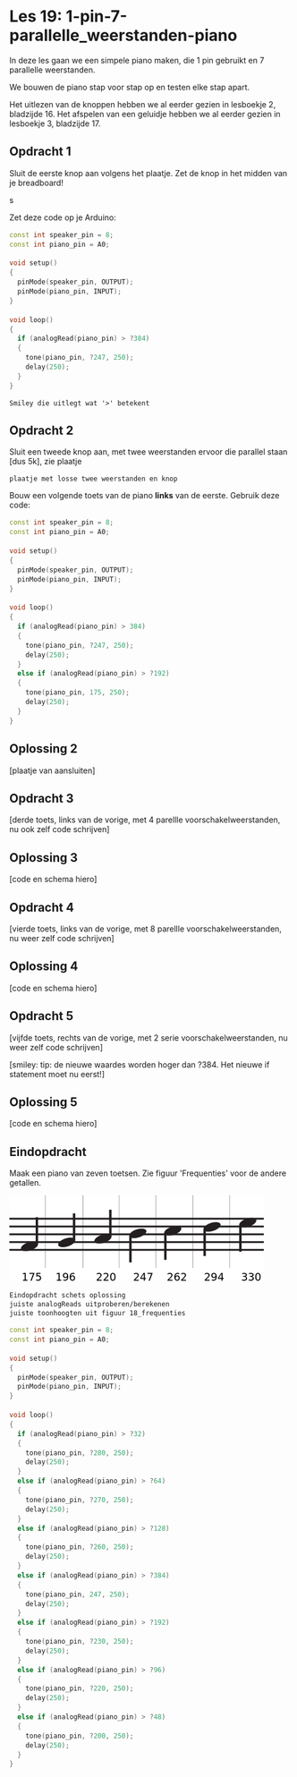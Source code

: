 # Les 19: 1-pin-7-parallelle_weerstanden-piano

In deze les gaan we een simpele piano maken, die 1 pin gebruikt en 7 parallelle weerstanden.

We bouwen de piano stap voor stap op en testen elke stap apart.

Het uitlezen van de knoppen hebben we al eerder gezien in lesboekje 2, bladzijde 16.
Het afspelen van een geluidje hebben we al eerder gezien in lesboekje 3, bladzijde 17.

## Opdracht 1

Sluit de eerste knop aan volgens het plaatje. Zet de knop in het midden van je breadboard!

s

Zet deze code op je Arduino:

```c++
const int speaker_pin = 8;
const int piano_pin = A0;

void setup()
{
  pinMode(speaker_pin, OUTPUT);
  pinMode(piano_pin, INPUT);
}

void loop()
{
  if (analogRead(piano_pin) > ?384)
  {
    tone(piano_pin, ?247, 250);
    delay(250);
  }
}
```

```
Smiley die uitlegt wat '>' betekent 
```

## Opdracht 2

Sluit een tweede knop aan, met twee weerstanden ervoor die parallel staan [dus 5k], zie plaatje

```
plaatje met losse twee weerstanden en knop
```

Bouw een volgende toets van de piano **links** van de eerste. Gebruik deze code:

```c++
const int speaker_pin = 8;
const int piano_pin = A0;

void setup()
{
  pinMode(speaker_pin, OUTPUT);
  pinMode(piano_pin, INPUT);
}

void loop()
{
  if (analogRead(piano_pin) > 384)
  {
    tone(piano_pin, ?247, 250);
    delay(250);
  }
  else if (analogRead(piano_pin) > ?192)
  {
    tone(piano_pin, 175, 250);
    delay(250);
  }
}
```

## Oplossing 2

[plaatje van aansluiten]

## Opdracht 3

[derde toets, links van de vorige, met 4 parellle voorschakelweerstanden, nu ook zelf code schrijven]

## Oplossing 3

[code en schema hiero]

## Opdracht 4

[vierde toets, links van de vorige, met 8 parellle voorschakelweerstanden, nu weer zelf code schrijven]

## Oplossing 4

[code en schema hiero]

## Opdracht 5

[vijfde toets, rechts van de vorige, met 2 serie voorschakelweerstanden, nu weer zelf code schrijven]

[smiley: tip: de nieuwe waardes worden hoger dan ?384. Het nieuwe if statement moet nu eerst!]

## Oplossing 5

[code en schema hiero]

## Eindopdracht

Maak een piano van zeven toetsen. Zie figuur 'Frequenties' voor de andere getallen.

![Frequenties](18_frequenties.png)

```
Eindopdracht schets oplossing
juiste analogReads uitproberen/berekenen
juiste toonhoogten uit figuur 18_frequenties
```

```c++
const int speaker_pin = 8;
const int piano_pin = A0;

void setup()
{
  pinMode(speaker_pin, OUTPUT);
  pinMode(piano_pin, INPUT);
}

void loop()
{
  if (analogRead(piano_pin) > ?32)
  {
    tone(piano_pin, ?280, 250); 
    delay(250);
  }
  else if (analogRead(piano_pin) > ?64)
  {
    tone(piano_pin, ?270, 250); 
    delay(250);
  }
  else if (analogRead(piano_pin) > ?128)
  {
    tone(piano_pin, ?260, 250); 
    delay(250);
  }
  else if (analogRead(piano_pin) > ?384)
  {
    tone(piano_pin, 247, 250); 
    delay(250);
  }
  else if (analogRead(piano_pin) > ?192)
  {
    tone(piano_pin, ?230, 250);
    delay(250);
  }
  else if (analogRead(piano_pin) > ?96)
  {
    tone(piano_pin, ?220, 250);
    delay(250);
  }
  else if (analogRead(piano_pin) > ?48) 
  {
    tone(piano_pin, ?200, 250);
    delay(250);
  }
}
```
